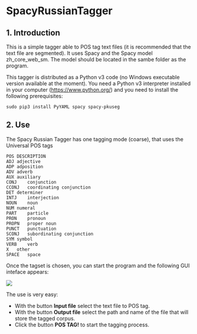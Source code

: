 # SpacyRussianTagger

## 1. Introduction

This is a simple tagger able to POS tag text files (it is recommended that the text file are segmented). It uses Spacy and the Spacy model zh_core_web_sm. The model should be located in the sambe folder as the program.

This tagger is distributed as a Python v3 code (no Windows executable version available at the moment). You need a Python v3 interpreter installed in your computer (https://www.python.org/) and you need to install the following prerequisites:

```sudo pip3 install PyYAML spacy spacy-pkuseg```


## 2. Use

The Spacy Russian Tagger has one tagging mode (coarse), that uses the Universal POS tags

```
POS	DESCRIPTION
ADJ	adjective
ADP	adposition
ADV	adverb
AUX	auxiliary
CONJ	conjunction
CCONJ	coordinating conjunction
DET	determiner
INTJ	interjection
NOUN	noun
NUM	numeral
PART	particle
PRON	pronoun
PROPN	proper noun
PUNCT	punctuation
SCONJ	subordinating conjunction
SYM	symbol
VERB	verb
X	other
SPACE	space

```

Once the tagset is chosen, you can start the program and the following GUI inteface appears:

![](https://github.com/aoliverg/a_practical_course_on_terminology_extraction/blob/main/SpacyRussianTagger/SpacyRussianTagger.PNG)

The use is very easy:

* With the button **Input file** select the text file to POS tag.
* With the button **Output file** select the path and name of the file that will store the tagged corpus.
* Click the button **POS TAG!** to start the tagging process.
